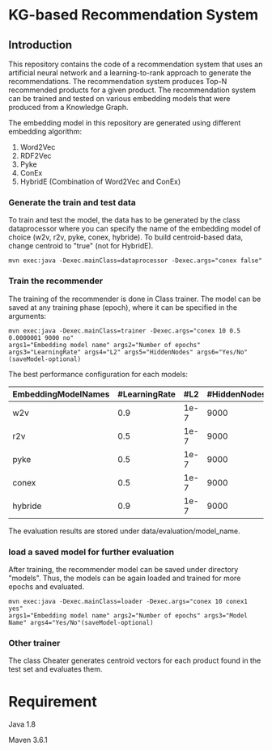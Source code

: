 # KG-based Recommendation System

## Introduction

This repository contains the code of a recommendation system that uses an artificial neural network and a learning-to-rank approach to generate the recommendations. The recommendation system produces Top-N recommended products for a given product.
The recommendation system can be trained and tested on various embedding models that were produced from a Knowledge Graph.

The embedding model in this repository are generated using different embedding algorithm:
1.  Word2Vec
2.  RDF2Vec
3.  Pyke
4.  ConEx 
5.  HybridE (Combination of Word2Vec and ConEx)

### Generate the train and test data
To train and test the model, the data has to be generated by the class dataprocessor where you can specify the name of the embedding model
of choice (w2v, r2v, pyke, conex, hybride). To build centroid-based data, change centroid to "true" (not for HybridE).

```
mvn exec:java -Dexec.mainClass=dataprocessor -Dexec.args="conex false"
```
### Train the recommender

The training of the recommender is done in Class trainer.
The model can be saved at any training phase (epoch), where it can be specified in the  arguments:
```
mvn exec:java -Dexec.mainClass=trainer -Dexec.args="conex 10 0.5 0.0000001 9000 no"
args1="Embedding model name" args2="Number of epochs" args3="LearningRate" args4="L2" args5="HiddenNodes" args6="Yes/No"(saveModel-optional)
```

The best performance configuration for each models:

| EmbeddingModelNames | #LearningRate | #L2 | #HiddenNodes |
| --- | --- | --- | --- |
| w2v | 0.9 | 1e-7 | 9000 |
| r2v | 0.5 | 1e-7 | 9000 |
| pyke | 0.5 | 1e-7 | 9000 |
| conex | 0.5 | 1e-7 | 9000 |
| hybride | 0.9 | 1e-7 | 9000 |

The evaluation results are stored under data/evaluation/model_name.
### load a saved model for further evaluation
After training, the recommender model can be saved under directory "models". Thus, the models can be again loaded and 
trained for more epochs and evaluated.
```
mvn exec:java -Dexec.mainClass=loader -Dexec.args="conex 10 conex1 yes"
args1="Embedding model name" args2="Number of epochs" args3="Model Name" args4="Yes/No"(saveModel-optional)
```
### Other trainer
The class Cheater generates centroid vectors for each product found in the test set and evaluates them.

# Requirement

Java 1.8

Maven 3.6.1
